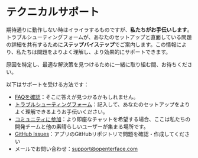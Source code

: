 # テクニカルサポート

期待通りに動作しない時はイライラするものですが、**私たちがお手伝いします**。トラブルシューティングフォームが、あなたのセットアップと直面している問題の詳細を共有するために**ステップバイステップ**でご案内します。この情報により、私たちは問題をよりよく理解し、より効果的にサポートできます。

原因を特定し、最適な解決策を見つけるために一緒に取り組む間、お待ちください。

以下はサポートを受ける方法です：

- [FAQを確認](/faq)：そこに答えが見つかるかもしれません。
- [トラブルシューティングフォーム](/support)：記入して、あなたのセットアップをよりよく理解できるようお手伝いください。
- [コミュニティに参加](/community)：より即座なチャットを希望する場合、ここは私たちの開発チームと他の素晴らしいユーザーが集まる場所です。
- [GitHub Issues](/app)：アプリのGitHubリポジトリで問題を確認・作成してください
- メールでお問い合わせ：[support@openterface.com](mailto:support@openterface.com)
